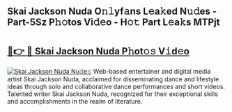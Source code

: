 ## Skai Jackson Nuda O𝚗𝚕yf𝚊ns L𝚎a𝚔ed N𝚞𝚍es - Part-5Sz P𝚑𝚘tos Vi𝚍𝚎o - H𝚘𝚝 Part L𝚎a𝚔s MTPjt

# <h2><a href="http://kfdhaj.oniu.top/?m=Skai+Jackson+Nuda">🔗👉 🔴 Skai Jackson Nuda P𝚑ot𝚘𝚜 V𝚒d𝚎o</a></h2>

[![Skai Jackson Nuda Nu𝚍e𝚜](https://i.imgur.com/0qMVB7G.gif)](http://kfdhaj.oniu.top/?m=Skai+Jackson+Nuda)
Web-based entertainer and digital media artist Skai Jackson Nuda, acclaimed for disseminating dance and lifestyle ideas through solo and collaborative dance performances and short videos. Talented writer Skai Jackson Nuda, recognized for their exceptional skills and accomplishments in the realm of literature.  
